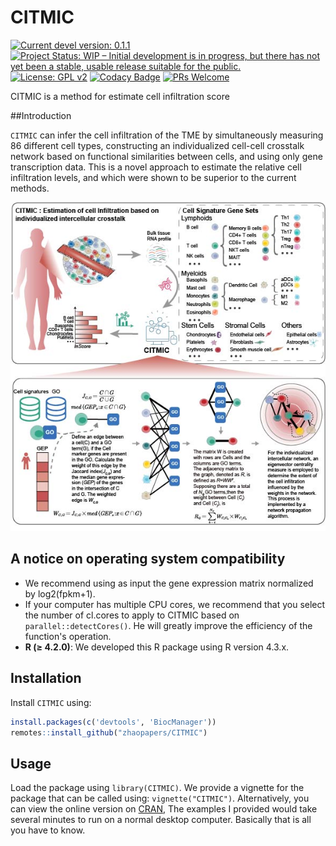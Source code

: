 # CITMIC
[![Current devel version: 0.1.1](https://img.shields.io/badge/devel%20version-0.3.0-blue.svg)](https://github.com/zhaopapers/CITMIC)
[![Project Status: WIP – Initial development is in progress, but there has not yet been a stable, usable release suitable for the public.](https://www.repostatus.org/badges/latest/wip.svg)](https://www.repostatus.org/#wip)
[![License: GPL v2](https://img.shields.io/badge/License-GPL_v2-blue.svg)](https://www.gnu.org/licenses/old-licenses/gpl-2.0.en.html)
[![Codacy Badge](https://app.codacy.com/project/badge/Grade/09b138b2fa9242229f081cd180f6fc91)](https://app.codacy.com/gh/randef1ned/labyrinth/dashboard?utm_source=gh&utm_medium=referral&utm_content=&utm_campaign=Badge_grade)
[![PRs Welcome](https://img.shields.io/badge/PRs-welcome-brightgreen.svg)](https://makeapullrequest.com)


CITMIC is a method for estimate cell infiltration score

##Introduction

`CITMIC` can infer the cell infiltration of the TME by simultaneously measuring 86 different cell types, constructing an individualized cell-cell crosstalk network based on functional similarities between cells, and using only gene transcription data. This is a novel approach to estimate the relative cell infiltration levels, and which were shown to be superior to the current methods.

![A simple schema of the CITMIC](man/figures/info.jpg)

## A notice on operating system compatibility
- We recommend using as input the gene expression matrix normalized by log2(fpkm+1).
- If your computer has multiple CPU cores, we recommend that you select the number of cl.cores to apply to CITMIC based on `parallel::detectCores()`. He will greatly improve the efficiency of the function's operation.
- **R (≥ 4.2.0)**: We developed this R package using R version 4.3.x.
  

## Installation

Install `CITMIC` using:

``` r
install.packages(c('devtools', 'BiocManager'))
remotes::install_github("zhaopapers/CITMIC")
```

## Usage

Load the package using `library(CITMIC)`. We provide a vignette for the package that can be called using: `vignette("CITMIC")`. 
Alternatively, you can view the online version on [CRAN](doc/labyrinth_knit.md), The examples I provided would take several minutes to run on a normal desktop computer. Basically that is all you have to know.


